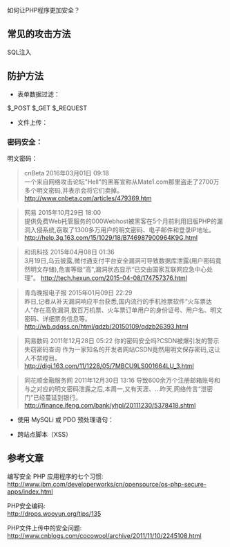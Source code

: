 如何让PHP程序更加安全？


## 常见的攻击方法

SQL注入



## 防护方法

- 表单数据过滤：

$_POST
$_GET
$_REQUEST

- 文件上传：

### 密码安全：


明文密码：

> cnBeta  2016年03月01日 09:18  
> 一个来自网络攻击论坛"Hell"的黑客宣称从Mate1.com那里盗走了2700万多个明文密码,并表示会将它们卖掉。
> http://www.cnbeta.com/articles/479369.htm 

> 网易  2015年10月29日 18:00  
> 提供免费Web托管服务的000Webhost被黑客在5个月前利用旧版PHP的漏洞入侵系统,窃取了1300多万用户的明文密码、电子邮件和登录IP地址。
> http://help.3g.163.com/15/1029/18/B746987900964K9G.html 

> 和讯科技  2015年04月08日 01:36  
> 3月19日,乌云披露,微付通支付平台安全漏洞可导致数据库泄露(用户密码竟然明文存储),危害等级“高”,漏洞状态显示“已交由国家互联网应急中心处理”。
> http://tech.hexun.com/2015-04-08/174757376.html

> 青岛晚报电子报  2015年01月09日 22:29  
> 昨日,记者从补天漏洞响应平台获悉,国内流行的手机抢票软件“火车票达人”存在高危漏洞,数百万机票、火车票订单用户的身份证号、用户名、明文密码、详细票务信息等。
> http://wb.qdqss.cn/html/qdzb/20150109/qdzb26393.html

> 网易数码  2011年12月28日 05:22
> 你的密码安全吗?CSDN被爆引发的警示 失窃密码查询 作为一家知名的开发者网站CSDN竟然用明文保存密码,这让人不禁瞠目。
> http://digi.163.com/11/1228/05/7MBCU9LS001664LU_3.html

> 同花顺金融服务网  2011年12月30日 13:16
> 导致600余万个注册邮箱账号和与之对应的明文密码泄露之后,本周一,又有天涯、...昨天,网络传言“泄密门”已经蔓延到银行。
> http://finance.ifeng.com/bank/yhpl/20111230/5378418.shtml  


- 使用 MySQLi 或 PDO 预处理语句：


- 跨站点脚本（XSS）



## 参考文章

编写安全 PHP 应用程序的七个习惯:  
http://www.ibm.com/developerworks/cn/opensource/os-php-secure-apps/index.html

PHP安全编码:  
http://drops.wooyun.org/tips/135  

PHP文件上传中的安全问题:  
http://www.cnblogs.com/cocowool/archive/2011/11/10/2245108.html

